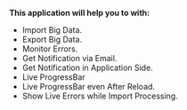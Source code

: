 **This application will help you to with:**

* Import Big Data.
* Export Big Data.
* Monitor Errors.
* Get Notification via Email.
* Get Notification in Application Side.
* Live ProgressBar
* Live ProgressBar even After Reload.
* Show Live Errors while Import Processing.
